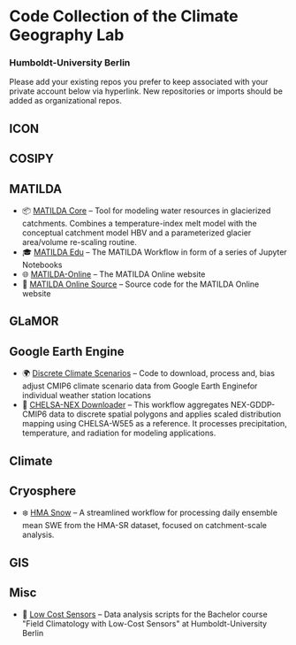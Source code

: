 # Code Collection of the Climate Geography Lab
### Humboldt-University Berlin 

Please add your existing repos you prefer to keep associated with your private account below via hyperlink. New repositories or imports should be added as organizational repos.

## ICON

## COSIPY

## MATILDA

- 📦 [MATILDA Core](https://github.com/cryotools/matilda) – Tool for modeling water resources in glacierized catchments. Combines a temperature-index melt model with the conceptual catchment model HBV and a parameterized glacier area/volume re-scaling routine.
- 🎓 [MATILDA Edu](https://github.com/phiscu/matilda_edu) – The MATILDA Workflow in form of a series of Jupyter Notebooks 
- 🌐 [MATILDA-Online](https://matilda-online.github.io/jbook/) – The MATILDA Online website
- 📘 [MATILDA Online Source](https://github.com/matilda-online/jbook) – Source code for the MATILDA Online website  


## GLaMOR

## Google Earth Engine

- 🌍 [Discrete Climate Scenarios](https://github.com/phiscu/discrete_climate_scenarios) – Code to download, process and, bias adjust CMIP6 climate scenario data from Google Earth Enginefor individual weather station locations
- 📡 [CHELSA-NEX Downloader](https://github.com/phiscu/chelsa-nex) – This workflow aggregates NEX-GDDP-CMIP6 data to discrete spatial polygons and applies scaled distribution mapping using CHELSA-W5E5 as a reference. It processes precipitation, temperature, and radiation for modeling applications.

## Climate

## Cryosphere

- ❄️ [HMA Snow](https://github.com/phiscu/hma_snow) – A streamlined workflow for processing daily ensemble mean SWE from the HMA-SR dataset, focused on catchment-scale analysis.

## GIS

## Misc

- 🧪 [Low Cost Sensors](https://github.com/phiscu/low_cost_sensors) – Data analysis scripts for the Bachelor course "Field Climatology with Low-Cost Sensors" at Humboldt-University Berlin
